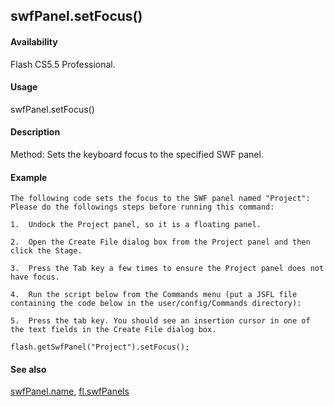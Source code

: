 ## swfPanel.setFocus()

#### Availability

Flash CS5.5 Professional.

#### Usage

swfPanel.setFocus()

#### Description

Method: Sets the keyboard focus to the specified SWF panel.

#### Example

```
The following code sets the focus to the SWF panel named "Project":
Please do the followings steps before running this command:

1.  Undock the Project panel, so it is a floating panel.

2.  Open the Create File dialog box from the Project panel and then click the Stage.

3.  Press the Tab key a few times to ensure the Project panel does not have focus.

4.  Run the script below from the Commands menu (put a JSFL file containing the code below in the user/config/Commands directory):

5.  Press the tab key. You should see an insertion cursor in one of the text fields in the Create File dialog box.

flash.getSwfPanel("Project").setFocus();

```
#### See also

[swfPanel.name](#_bookmark909), [fl.swfPanels](#_bookmark547)
